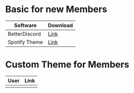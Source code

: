 # Basic for new Members

|Software|Download|
|--------|--------|
|BetterDiscord|[Link](https://betterdiscord.net/home/)|
|Spotify Theme|[Link](https://youtu.be/kIdyQbiFnms)|

# Custom Theme for Members

|User|Link|
|----|----|
|||
